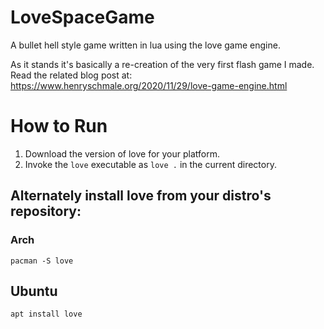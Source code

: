 # LoveSpaceGame

A bullet hell style game written in lua using the love game engine.

As it stands it's basically a re-creation of the very first flash game I
made. Read the related blog post at: https://www.henryschmale.org/2020/11/29/love-game-engine.html

# How to Run

1. Download the version of love for your platform.
2. Invoke the `love` executable as `love .` in the current directory.

## Alternately install love from your distro's repository:

### Arch

    pacman -S love


## Ubuntu

    apt install love
